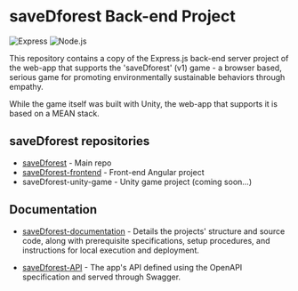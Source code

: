 # saveDforest Back-end Project
![Express](https://img.shields.io/badge/Express-000000?style=flat&logo=express&logoColor=white)
![Node.js](https://img.shields.io/badge/Node.js-339933?style=flat&logo=node.js&logoColor=white)


This repository contains a copy of the Express.js back-end server project of the web-app that supports the 'saveDforest' (v1) game - a browser based, serious game for promoting environmentally sustainable behaviors through empathy. 

While the game itself was built with Unity, the web-app that supports it is based on a MEAN stack.

## saveDforest repositories

- [saveDforest](https://github.com/ricardosantosfc/saveDforest) - Main repo
- [saveDforest-frontend](https://github.com/ricardosantosfc/saveDforest-frontend-public) - Front-end Angular project
- saveDforest-unity-game - Unity game project (coming soon...)
  
## Documentation

- [saveDforest-documentation](https://ricardosantosfc.github.io/saveDforest/docs/savedforest_documentation.pdf) - Details the projects' structure and source code, along with prerequisite specifications, setup procedures, and instructions for local execution and deployment.

- [saveDforest-API](https://ricardosantosfc.github.io/saveDforest/docs/swaggerUI) - The app's API defined using the OpenAPI specification and served through Swagger.
